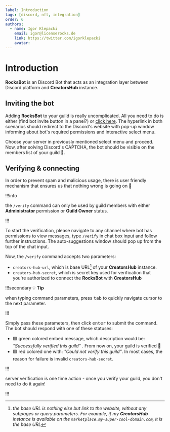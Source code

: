 ```yaml
---
label: Introduction
tags: [discord, nft, integration]
order: 6
authors:
  - name: Igor Klepacki
    email: igor@licenserocks.de
    link: https://twitter.com/igorklepacki
    avatar:
---
```


# Introduction

**RocksBot** is an Discord Bot that acts as an integration layer between Discord platform and **CreatorsHub** instance.

## Inviting the bot

Adding **RocksBot** to your guild is really uncomplicated. All you need to do is either (find bot invite button in a panel?) or [click here](https://discord.com/). The hyperlink in both scenarios should redirect to the Discord's website with pop-up window informing about bot's required permissions and interactive select menu.

Choose your server in previously mentioned select menu and proceed. Now, after solving Discord's CAPTCHA, the bot should be visible on the members list of your guild 🥂.

## Verifying & connecting

In order to prevent spam and malicious usage, there is user friendly mechanism that ensures us that nothing wrong is going on 🙏

!!!info

the `/verify` command can only be used by guild members with either **Administrator** permission or **Guild Owner** status.

!!!

To start the verification, please navigate to any channel where bot has permissions to view messages, type `/verify` in chat box input and follow further instructions. The auto-suggestions window should pop up from the top of the chat input.

Now, the `/verify` command accepts two parameters:

- `creators-hub-url`, which is base URL[^1] of your **CreatorsHub** instance.
- `creators-hub-secret`, which is secret key used for verification that you're authorized to connect the **RocksBot** with **CreatorsHub**

!!!secondary  :bulb: **Tip**

when typing command parameters, press <kbd>tab</kbd> to quickly navigate cursor to the next parameter.

!!!

Simply pass these parameters, then click <kbd>enter</kbd> to submit the command. The bot should respond with one of these statuses:

- 🟩 green colored embed message, which description would be: *"Successfully verified this guild"* . From now on, your guild is verified 🥂
-  🟥 red colored one with: *"Could not verify this guild"*. In most cases, the reason for failure is invalid `creators-hub-secret`.

!!!

server verification is one time action - once you verify your guild, you don't need to do it again!

!!!

[^1]: *the base URL is nothing else but link to the website, without any subpages or query parameters. For example, if my **CreatorsHub** instance is available on the `marketplace.my-super-cool-domain.com`, it is the base URL* 

